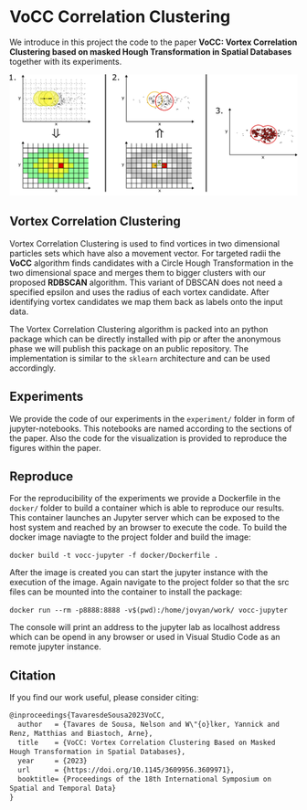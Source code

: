 # VoCC Correlation Clustering

We introduce in this project the code to the paper **VoCC: Vortex Correlation Clustering based on masked Hough Transformation in Spatial Databases** together with its experiments.  

![](fig/overview.png)

## Vortex Correlation Clustering
Vortex Correlation Clustering is used to find vortices in two dimensional particles sets which have also a movement vector. For targeted radii the **VoCC** algorithm finds candidates with a Circle Hough Transformation in the two dimensional space and merges them to bigger clusters with our proposed **RDBSCAN** algorithm. This variant of DBSCAN does not need a specified epsilon and uses the radius of each vortex candidate. After identifying vortex candidates we map them back as labels onto the input data.

The Vortex Correlation Clustering algorithm is packed into an python package which can be directly installed with pip or after the anonymous phase we will publish this package on an public repository. The implementation is similar to the `sklearn` architecture and can be used accordingly.

## Experiments
We provide the code of our experiments in the `experiment/` folder in form of jupyter-notebooks. This notebooks are named according to the sections of the paper. Also the code for the visualization is provided to reproduce the figures within the paper.

## Reproduce 
For the reproducibility of the experiments we provide a Dockerfile in the `docker/` folder to build a container which is able to reproduce our results. This container launches an Jupyter server which can be exposed to the host system and reached by an browser to execute the code. To build the docker image naviagte to the project folder and build the image: 

`docker build -t vocc-jupyter -f docker/Dockerfile .`

After the image is created you can start the jupyter instance with the execution of the image. Again navigate to the project folder so that the src files can be mounted into the container to install the package:

`docker run --rm -p8888:8888 -v$(pwd):/home/jovyan/work/ vocc-jupyter`

The console will print an address to the jupyter lab as localhost address which can be opend in any browser or used in Visual Studio Code as an remote jupyter instance.

## Citation

If you find our work useful, please consider citing:
```
@inproceedings{TavaresdeSousa2023VoCC,
  author   = {Tavares de Sousa, Nelson and W\"{o}lker, Yannick and Renz, Matthias and Biastoch, Arne},
  title    = {VoCC: Vortex Correlation Clustering Based on Masked Hough Transformation in Spatial Databases},
  year     = {2023}
  url      = {https://doi.org/10.1145/3609956.3609971}, 
  booktitle= {Proceedings of the 18th International Symposium on Spatial and Temporal Data}
}
```
